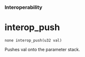 ### Interoperability
# interop_push

 `none interop_push(u32 val)`

 Pushes val onto the parameter stack.
